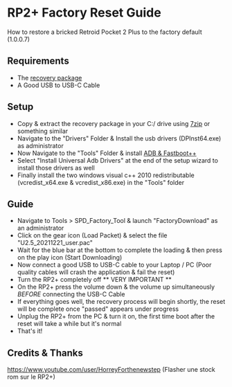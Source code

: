 # RP2+ Factory Reset Guide

How to restore a bricked Retroid Pocket 2 Plus to the factory default (1.0.0.7)

## Requirements

- The [recovery package](https://we.tl/t-vSNjxSNBtU) 
- A Good USB to USB-C Cable

## Setup

- Copy & extract the recovery package in your C:/ drive using [7zip](https://www.7-zip.org/download.html) or something similar
- Navigate to the "Drivers" Folder & Install the usb drivers (DPInst64.exe) as administrator
- Now Navigate to the "Tools" Folder & install [ADB & Fastboot++](https://forum.xda-developers.com/t/tool-windows-adb-fastboot-may-2022.3944288/)
- Select "Install Universal Adb Drivers" at the end of the setup wizard to install those drivers as well
- Finally install the two windows visual c++ 2010 redistributable (vcredist_x64.exe & vcredist_x86.exe) in the "Tools" folder

## Guide

- Navigate to Tools > SPD_Factory_Tool & launch "FactoryDownload" as an administrator
- Click on the gear icon (Load Packet) & select the file "U2.5_20211221_user.pac"
- Wait for the blue bar at the bottom to complete the loading & then press on the play icon (Start Downloading)
- Now connect a good USB to USB-C cable to your Laptop / PC (Poor quality cables will crash the application & fail the reset)
- Turn the RP2+ completely off ** VERY IMPORTANT **
- On the RP2+ press the volume down & the volume up simultaneously *BEFORE* connecting the USB-C Cable
- If everything goes well, the recovery process will begin shortly, the reset will be complete once "passed" appears under progress
- Unplug the RP2+ from the PC & turn it on, the first time boot after the reset will take a while but it's normal
- That's it!

## Credits & Thanks

https://www.youtube.com/user/HorreyForthenewstep (Flasher une stock rom sur le RP2+)

